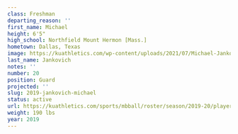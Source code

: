 ```yaml
---
class: Freshman
departing_reason: ''
first_name: Michael
height: 6'5"
high_school: Northfield Mount Hermon [Mass.]
hometown: Dallas, Texas
image: https://kuathletics.com/wp-content/uploads/2021/07/Michael-Jankovich-20-600x500.jpg
last_name: Jankovich
notes: ''
number: 20
position: Guard
projected: ''
slug: 2019-jankovich-michael
status: active
url: https://kuathletics.com/sports/mbball/roster/season/2019-20/player/michael-jankovich/
weight: 190 lbs
year: 2019
---
```


